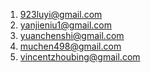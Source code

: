 1. 923luyi@gmail.com
2. yanjieniu1@gmail.com
3. yuanchenshi@gmail.com
4. muchen498@gmail.com
5. vincentzhoubing@gmail.com